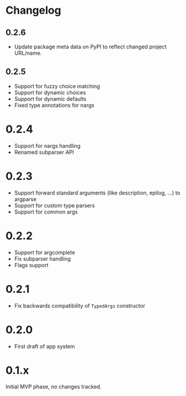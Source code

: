 # Changelog

## 0.2.6

- Update package meta data on PyPI to reflect changed project URL/name.

## 0.2.5

- Support for fuzzy choice matching
- Support for dynamic choices
- Support for dynamic defaults
- Fixed type annotations for nargs

# 0.2.4

- Support for nargs handling
- Renamed subparser API

# 0.2.3

- Support forward standard arguments (like description, epilog, ...) to argparse
- Support for custom type parsers
- Support for common args

# 0.2.2

- Support for argcomplete
- Fix subparser handling
- Flags support

# 0.2.1

- Fix backwards compatibility of `TypedArgs` constructor

# 0.2.0

- First draft of app system

# 0.1.x

Initial MVP phase, no changes tracked.
